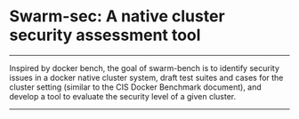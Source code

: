 # Swarm-sec: A native cluster security assessment tool

---

Inspired by docker bench, the goal of swarm-bench is to identify security issues in a docker native cluster system, draft test suites and cases for the cluster setting (similar to the CIS Docker Benchmark document), and develop a tool to evaluate the security level of a given cluster.

---
